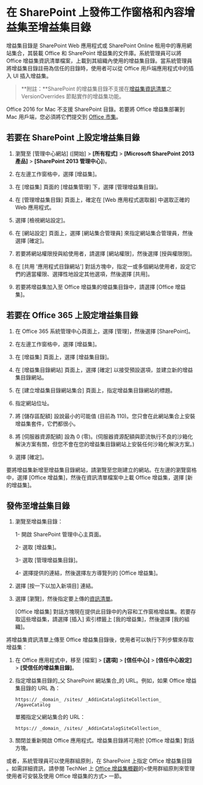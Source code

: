﻿
# <a name="publish-task-pane-and-content-add-ins-to-an-add-in-catalog-on-sharepoint"></a>在 SharePoint 上發佈工作窗格和內容增益集至增益集目錄

增益集目錄是 SharePoint Web 應用程式或 SharePoint Online 租用中的專用網站集合，其裝載 Office 和 SharePoint 增益集的文件庫。系統管理員可以將 Office 增益集資訊清單檔案，上載到其組織內使用的增益集目錄。當系統管理員將增益集目錄註冊為信任的目錄時，使用者可以從 Office 用戶端應用程式中的插入 UI 插入增益集。

>**附註：**SharePoint 的增益集目錄不支援在[增益集資訊清單](../overview/add-in-manifests.md)之 VersionOverrides 節點實作的增益集功能。

Office 2016 for Mac 不支援 SharePoint 目錄。若要將 Office 增益集部署到 Mac 用戶端，您必須將它們提交到 [Office 市集](http://msdn.microsoft.com/library/ff075782-1303-4517-91cc-b3d730e9b9ae%28Office.15%29.aspx)。   

## <a name="to-set-up-an-add-in-catalog-on-sharepoint"></a>若要在 SharePoint 上設定增益集目錄

1. 瀏覽至 [管理中心網站] ([開始] > **[所有程式]** > **[Microsoft SharePoint 2013 產品]** > **[SharePoint 2013 管理中心]**)。
    
2. 在左邊工作窗格中，選擇 [增益集]。
    
3. 在 [增益集] 頁面的 [增益集管理] 下，選擇 [管理增益集目錄]。
    
4. 在 [管理增益集目錄] 頁面上，確定在 [Web 應用程式選取器] 中選取正確的 Web 應用程式。
    
5. 選擇 [檢視網站設定]。
    
6. 在 [網站設定] 頁面上，選擇 [網站集合管理員] 來指定網站集合管理員，然後選擇 [確定]。
    
7. 若要將網站權限授與給使用者，請選擇 [網站權限]，然後選擇 [授與權限限]。
    
8. 在 [共用 '應用程式目錄網站'] 對話方塊中，指定一或多個網站使用者，設定它們的適當權限、選擇性地設定其他選項，然後選擇 [共用]。
    
9. 若要將增益集加入至 Office 增益集的增益集目錄中，請選擇 [Office 增益集]。

## <a name="to-set-up-an-add-in-catalog-on-office-365"></a>若要在 Office 365 上設定增益集目錄

1. 在 Office 365 系統管理中心頁面上，選擇 [管理]，然後選擇 [SharePoint]。
    
2. 在左邊工作窗格中，選擇 [增益集]。
    
3. 在 [增益集] 頁面上，選擇 [增益集目錄]。
    
4. 在 [增益集目錄網站] 頁面上，選擇 [確定] 以接受預設選項，並建立新的增益集目錄網站。
    
5. 在 [建立增益集目錄網站集合] 頁面上，指定增益集目錄網站的標題。
    
6. 指定網站位址。
    
7. 將 [儲存區配額] 設說最小的可能值 (目前為 110)。您只會在此網站集合上安裝增益集套件，它們都很小。
    
8. 將 [伺服器資源配額] 設為 0 (零)。(伺服器資源配額與節流執行不良的沙箱化解決方案有關，但您不會在您的增益集目錄網站上安裝任何沙箱化解決方案。)
    
9. 選擇 [確定]。
    
要將增益集新增至增益集目錄網站，請瀏覽至您剛建立的網站。在左邊的瀏覽窗格中，選擇 [Office 增益集]，然後在資訊清單檔案中上載 Office 增益集，選擇 [新的增益集]。    

## <a name="publish-to-an-add-in-catalog"></a>發佈至增益集目錄


1. 瀏覽至增益集目錄：

    1- 開啟 SharePoint 管理中心主頁面。
    
    2- 選取 [增益集]。
    
    3- 選取 [管理增益集目錄]。
    
    4- 選擇提供的連結，然後選擇左方導覽列的 [Office 增益集]。
    
2. 選擇 [按一下以加入新項目] 連結。
    
3. 選擇 [瀏覽]，然後指定要上傳的[資訊清單](../../docs/overview/add-in-manifests.md)。
    
    [Office 增益集] 對話方塊現在提供此目錄中的內容和工作窗格增益集。若要存取這些增益集，請選擇 [插入] 索引標籤上 [我的增益集]，然後選擇 [我的組織]。
    
將增益集資訊清單上傳至 Office 增益集目錄後，使用者可以執行下列步驟來存取增益集︰


1. 在 Office 應用程式中，移至 [檔案] > **[選項]** > **[信任中心]** > **[信任中心設定]** > **[受信任的增益集目錄]**。
    
2. 指定增益集目錄的_父 SharePoint 網站集合_的 URL。例如，如果 Office 增益集目錄的 URL 為：
    
    `https:// _domain_ /sites/ _AddinCatalogSiteCollection_ /AgaveCatalog`
    
    單獨指定父網站集合的 URL：
    
    `https:// _domain_ /sites/ _AddinCatalogSiteCollection_`
    
3. 關閉並重新開啟 Office 應用程式。增益集目錄將可用於 [Office 增益集] 對話方塊。
    
或者，系統管理員可以使用群組原則，在 SharePoint 上指定 Office 增益集目錄 。如需詳細資訊，請參閱 TechNet 上 [Office 增益集概觀](https://technet.microsoft.com/en-us/library/jj219429.aspx)的<使用群組原則來管理使用者可安裝及使用 Office 增益集的方式> 一節。

